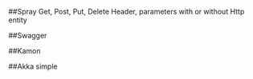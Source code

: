 ##Spray
Get, Post, Put, Delete
Header, parameters with or without
Http entity


##Swagger

##Kamon

##Akka simple